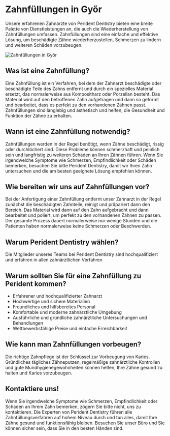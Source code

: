 # Zahnfüllungen in Győr
Unsere erfahrenen Zahnärzte von Perident Dentistry bieten eine breite Palette von Dienstleistungen an, die auch die Wiederherstellung von Zahnfüllungen umfassen. Zahnfüllungen sind eine einfache und effektive Lösung, um beschädigte Zähne wiederherzustellen, Schmerzen zu lindern und weiteren Schäden vorzubeugen.

<img src="/img/dental-fillings.jpg" alt="Zahnfüllungen in Győr" class="mx-auto w-full lg:float-right lg:w-1/3 lg:inline lg:-mx-auto"/>

## Was ist eine Zahnfüllung?
Eine Zahnfüllung ist ein Verfahren, bei dem der Zahnarzt beschädigte oder beschädigte Teile des Zahns entfernt und durch ein spezielles Material ersetzt, das normalerweise aus Kompositharz oder Porzellan besteht. Das Material wird auf den betroffenen Zahn aufgetragen und dann so geformt und bearbeitet, dass es perfekt zu den vorhandenen Zähnen passt. Zahnfüllungen sind langlebig und ästhetisch und helfen, die Gesundheit und Funktion der Zähne zu erhalten.

## Wann ist eine Zahnfüllung notwendig?
Zahnfüllungen werden in der Regel benötigt, wenn Zähne beschädigt, rissig oder durchlöchert sind. Diese Probleme können schmerzhaft und peinlich sein und langfristig zu weiteren Schäden an Ihren Zähnen führen. Wenn Sie irgendwelche Symptome wie Schmerzen, Empfindlichkeit oder Schäden bemerken, besuchen Sie bitte Perident Dentistry, damit wir Ihren Zahn untersuchen und die am besten geeignete Lösung empfehlen können.

## Wie bereiten wir uns auf Zahnfüllungen vor?
Bei der Anfertigung einer Zahnfüllung entfernt unser Zahnarzt in der Regel zunächst die beschädigten Zahnteile, reinigt und präpariert dann den Bereich. Das Material wird dann auf den Zahn aufgebracht und dann bearbeitet und poliert, um perfekt zu den vorhandenen Zähnen zu passen. Der gesamte Prozess dauert normalerweise nur wenige Stunden und die Patienten haben normalerweise keine Schmerzen oder Beschwerden.

## Warum Perident Dentistry wählen?
Die Mitglieder unseres Teams bei Perident Dentistry sind hochqualifiziert und erfahren in allen zahnärztlichen Verfahren

## Warum sollten Sie für eine Zahnfüllung zu Perident kommen?
* Erfahrener und hochqualifizierter Zahnarzt
* Hochwertige und sichere Materialien
* Freundliches und hilfsbereites Personal
* Komfortable und moderne zahnärztliche Umgebung
* Ausführliche und gründliche zahnärztliche Untersuchungen und Behandlungen
* Wettbewerbsfähige Preise und einfache Erreichbarkeit

## Wie kann man Zahnfüllungen vorbeugen?
Die richtige Zahnpflege ist der Schlüssel zur Vorbeugung von Karies. Gründliches tägliches Zähneputzen, regelmäßige zahnärztliche Kontrollen und gute Mundhygienegewohnheiten können helfen, Ihre Zähne gesund zu halten und Karies vorzubeugen.

## Kontaktiere uns!

Wenn Sie irgendwelche Symptome wie Schmerzen, Empfindlichkeit oder Schäden an Ihrem Zahn bemerken, zögern Sie bitte nicht, uns zu kontaktieren. Die Experten von Perident Dentistry führen alle Zahnfüllungsverfahren auf hohem Niveau durch und tun alles, damit Ihre Zähne gesund und funktionsfähig bleiben. Besuchen Sie unser Büro und Sie können sicher sein, dass Sie in den besten Händen sind.
